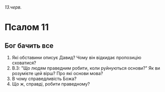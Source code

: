 
_13.черв._

# Псалом 11

## Бог бачить все
1. Які обставини описує Давид? Чому він відкидає пропозицію сховатися?
2. В.3: "Що людям праведним робити, коли руйнуються основи?" Як ви розумієте цей вірш? Про які основи мова?
3. В чому справедливість Божа?
4. Що ж, справді, робити праведному?
